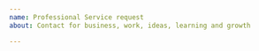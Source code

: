 ```yaml
---
name: Professional Service request
about: Contact for business, work, ideas, learning and growth

---
```



